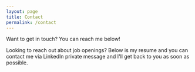 ```yaml
---
layout: page
title: Contact
permalink: /contact
---
```


Want to get in touch? You can reach me below!

Looking to reach out about job openings? Below is my resume and you can contact me via LinkedIn private message and I'll get back to you as soon as possible.

<object data="/assets/Caitlin M._Allen_Resume.pdf" width="900" height="800" type='application/pdf'/>
